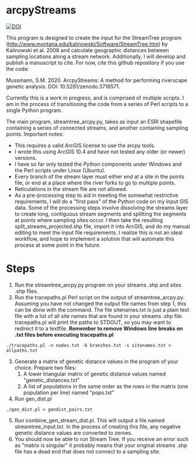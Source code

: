 # arcpyStreams

[![DOI](https://zenodo.org/badge/79284049.svg)](https://zenodo.org/badge/latestdoi/79284049)

This program is designed to create the input for the StreamTree program (http://www.montana.edu/kalinowski/Software/StreamTree.htm) by Kalinowski et al. 2008 and calculate geographic distances between sampling locations along a stream network. Additionally, I will develop and publish a manuscript to cite. For now, cite this github repository if you use the code:

Mussmann, S.M. 2020. ArcpyStreams: A method for performing riverscape genetic analysis. DOI: 10.5281/zenodo.3718571.

Currently this is a work in progress, and is comprised of multiple scripts.  I am in the process of transitioning the code from a series of Perl scripts to a single Python program.

The main program, streamtree_arcpy.py, takes as input an ESRI shapefile containing a series of connected streams, and another containing sampling points.
Important notes:
* This requires a valid ArcGIS license to use the arcpy tools.  
* I wrote this using ArcGIS 10.4 and have not tested any older (or newer) versions.
* I have so far only tested the Python components under Windows and the Perl scripts under Linux (Ubuntu).
* Every branch of the stream layer must either end at a site in the points file, or end at a place where the river forks to go to multiple points.
* Reticulations in the stream file are not allowed.
* As a pre-processing step to aid in meeting the somewhat restrictive requirements, I will do a "first pass" of the Python code on my input GIS data.  Some of the processing steps involve dissolving the streams layer to create long, contiguous stream segments and splitting the segments at points where sampling sites occur.  I then take the resulting split_streams_projected.shp file, import it into ArcGIS, and do my manual editing to meet the input file requirements.  I realize this is not an ideal workflow, and hope to implement a solution that will automate this process at some point in the future.  

# Steps
1. Run the streamtree_arcpy.py program on your streams .shp and sites .shp files.
2. Run the tracepaths.pl Perl script on the output of streamtree_arcpy.py.  Assuming you have not changed the output file names from step 1, this can be done with the command.  The file sitenames.txt is just a plain text file with a list of all site names that are found in your streams .shp file.  tracepaths.pl will print the paths to STDOUT, so you may want to redirect it to a textfile. **Remember to remove Windows line breaks on .txt files before executing tracepaths.pl**
```
./tracepaths.pl -n nodes.txt -b branches.txt -s sitenames.txt > allpaths.txt
```
3. Generate a matrix of genetic distance values in the program of your choice.  Prepare two files:
    1. A lower triangular matrix of genetic distance values named "genetic_distances.txt"
    2. A list of populations in the same order as the rows in the matrix (one population per line) named "pops.txt"
4. Run gen_dist.pl
```
./gen_dist.pl > gendist_pairs.txt
```
5. Run combine_gen_stream_dist.pl.  This will output a file named streamtree_input.txt.  In the process of creating this file, any negative genetic distance values are converted to zeroes.  
6. You should now be able to run Stream Tree.  If you receive an error such as "matrix is singular" it probably means that your original streams .shp file has a dead end that does not connect to a sampling site.
